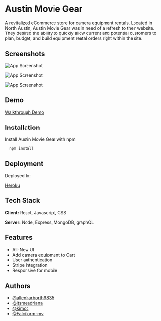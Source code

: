 
# Austin Movie Gear

A revitalized eCommerce store for camera equipment rentals. Located in North Austin, Austin Movie Gear was in need of a refresh to their website. They desired the ability to quickly allow current and potential customers to plan, budget, and build equipment rental orders right within the site. 
## Screenshots

![App Screenshot](https://user-images.githubusercontent.com/85845397/144144580-5bbd827e-2da1-4a13-b26e-4bfd9e7492ad.png)

![App Screenshot](https://user-images.githubusercontent.com/85845397/144144623-1e1e3ee1-3eed-41f4-b009-bc61ee1d6232.png)

![App Screenshot](https://user-images.githubusercontent.com/85845397/144144650-a4cb049f-db91-4564-96b6-410062500f09.png)


  
## Demo

[Walkthrough Demo](https://watch.screencastify.com/v/9TCmbGeUJ8AUz9MEHxoj)

  
## Installation

Install Austin Movie Gear with npm

```bash
  npm install
```
    
## Deployment

Deployed to:

[Heroku](https://austin-movie-gear.herokuapp.com)

  
## Tech Stack

**Client:** React, Javascript, CSS

**Server:** Node, Express, MongoDB, graphQL

  
## Features

- All-New UI
- Add camera equipment to Cart 
- User authentication
- Stripe integration
- Responsive for mobile

  
## Authors

- [@allenharborth9835](https://github.com/allenharborth9835)
- [@itsmeadriana](https://github.com/itsmeadriana)
- [@kimcc](https://github.com/kimcc)
- [@Falciform-mv](https://github.com/Falciform-mv)


  
